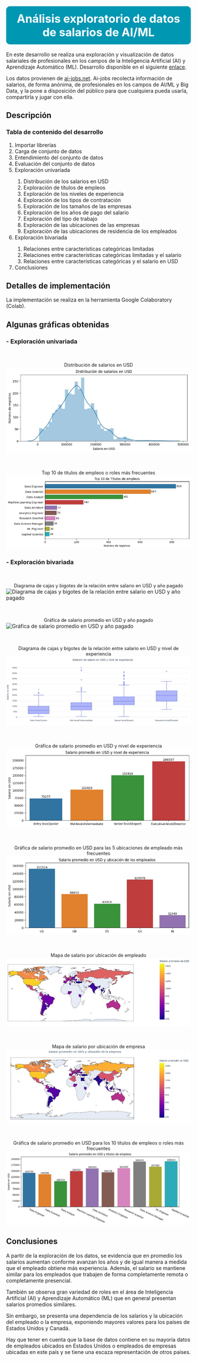 # <b><div style='padding:15px;background-color:#0097b2;color:white;border-radius:10px;font-size:110%;text-align: center'>Análisis exploratorio de datos de salarios de AI/ML </div></b>

En este desarrollo se realiza una exploración y visualización de datos salariales de profesionales en los campos de la Inteligencia Artificial (AI) y Aprendizaje Automático (ML). Desarrollo disponible en el siguiente [enlace](https://colab.research.google.com/github/mariameneses/eda-salarios-ai-ml/blob/notebooks/codes/eda_visualizacion_salarios_ai_ml.ipynb).

Los datos provienen de [ai-jobs.net](https://ai-jobs.net/). Ai-jobs recolecta información de salarios, de forma anónima, de profesionales en los campos de AI/ML y Big Data, y la pone a disposición del público para que cualquiera pueda usarla, compartirla y jugar con ella.

## Descripción

<div>
  <h3>Tabla de contenido del desarrollo</h3>
  <ol>
      <li>Importar librerías</li>
      <li>Carga de conjunto de datos</li>
      <li>Entendimiento del conjunto de datos</li>
      <li>Evaluación del conjunto de datos</li>
      <li>Exploración univariada</li>
          <ol>
              <li>Distribución de los salarios en USD</li>
              <li>Exploración de títulos de empleos</li>
              <li>Exploración de los niveles de experiencia</li>
              <li>Exploración de los tipos de contratación</li>
              <li>Exploración de los tamaños de las empresas</li>
              <li>Exploración de los años de pago del salario</li>
              <li>Exploración del tipo de trabajo</li>
              <li>Exploración de las ubicaciones de las empresas</li>
              <li>Exploración de las ubicaciones de residencia de los empleados</li>
          </ol>
      <li>Exploración bivariada</li>
          <ol>
              <li>Relaciones entre características categóricas limitadas</li>
              <li>Relaciones entre características categóricas limitadas y el salario</li>
              <li>Relaciones entre características categóricas y el salario en USD</li>
          </ol>
      <li>Conclusiones</li>
  </ol>
<div>

## Detalles de implementación

La implementación se realiza en la herramienta Google Colaboratory (Colab).

## Algunas gráficas obtenidas

### - Exploración univariada
<p>
<br>
<figure style="margin:0">
  <figcaption style="font-size:90%; text-align:center">Distribución de salarios en USD</figcaption>
  <img src="./images/dist-salarios.jpg" alt="Distribución de salarios en USD">
</figure>
</p>

<p>
<br>
<figure style="margin:0">
  <figcaption style="font-size:90%; text-align:center">Top 10 de títulos de empleos o roles más frecuentes</figcaption>
  <img src="./images/top-titulos-empleos.jpg" alt="Top 10 de títulos de empleos o roles más frecuentes">
</figure>
</p>

### - Exploración bivariada

<p>
<br>
<figure style="margin:0">
  <figcaption style="font-size:90%; text-align:center">Diagrama de cajas y bigotes de la relación entre salario en USD y año pagado</figcaption>
  <img src="./images/cajas-bigotes-salarios-años.jpg" alt="Diagrama de cajas y bigotes de la relación entre salario en USD y año pagado">
</figure>
</p>

<p>
<br>
<figure style="margin:0">
  <figcaption style="font-size:90%; text-align:center">Gráfica de salario promedio en USD y año pagado</figcaption>
  <img src="./images/salario-años.jpg" alt="Gráfica de salario promedio en USD y año pagado">
</figure>
</p>

<p>
<br>
<figure style="margin:0">
  <figcaption style="font-size:90%; text-align:center">Diagrama de cajas y bigotes de la relación entre salario en USD y nivel de experiencia</figcaption>
  <img src="./images/cajas-bigotes-salarios-experiencia.jpg" alt="Diagrama de cajas y bigotes de la relación entre salario en USD y nivel de experiencia">
</figure>
</p>

<p>
<br>
<figure style="margin:0">
  <figcaption style="font-size:90%; text-align:center">Gráfica de salario promedio en USD y nivel de experiencia</figcaption>
  <img src="./images/salario-experiencia.jpg" alt="Gráfica de salario promedio en USD y nivel de experiencia">
</figure>
</p>

<p>
<br>
<figure style="margin:0">
  <figcaption style="font-size:90%; text-align:center">Gráfica de salario promedio en USD para las 5 ubicaciones de empleado más frecuentes</figcaption>
  <img src="./images/salario-ubicacion-empleados.jpg" alt="Gráfica de salario promedio en USD para las 5 ubicaciones de empleado más frecuentes">
</figure>
</p>

<p>
<br>
<figure style="margin:0">
  <figcaption style="font-size:90%; text-align:center">Mapa de salario por ubicación de empleado</figcaption>
  <img src="./images/mapa-salario-ubicacion-empleado.jpg" alt="Mapa de salario por ubicación de empleado">
</figure>
</p>

<p>
<br>
<figure style="margin:0">
  <figcaption style="font-size:90%; text-align:center">Mapa de salario por ubicación de empresa</figcaption>
  <img src="./images/mapa-salario-ubicacion-empresa.jpg" alt="Mapa de salario por ubicación de empresa">
</figure>
</p>

<p>
<br>
<figure style="margin:0">
  <figcaption style="font-size:90%; text-align:center">Gráfica de salario promedio en USD para los 10 títulos de empleos o roles más frecuentes</figcaption>
  <img src="./images/salario-top-roles.jpg" alt="Gráfica de salario promedio en USD para los 10 títulos de empleos o roles más frecuentes">
</figure>
</p>

## Conclusiones

A partir de la exploración de los datos, se evidencia que en promedio los salarios aumentan conforme avanzan los años y de igual manera a medida que el empleado obtiene más experiencia. Además, el salario se mantiene similar para los empleados que trabajen de forma completamente remota o completamente presencial.

También se observa gran variedad de roles en el área de Inteligencia Artificial (AI) y Aprendizaje Automático (ML) que en general presentan salarios promedios similares.

Sin embargo, se presenta una dependencia de los salarios y la ubicación del empleado o la empresa, exponiendo mayores valores para los países de Estados Unidos y Canadá.

Hay que tener en cuenta que la base de datos contiene en su mayoría datos de empleados ubicados en Estados Unidos o empleados de empresas ubicadas en este país y se tiene una escaza representación de otros países.
